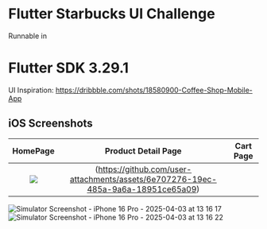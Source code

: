 
# Flutter Starbucks UI Challenge

Runnable in 
# Flutter SDK 3.29.1

UI Inspiration: https://dribbble.com/shots/18580900-Coffee-Shop-Mobile-App

## iOS Screenshots
  HomePage                 |   Product Detail Page        |  Cart Page
:-------------------------:|:----------------------------:|:-------------------------:
![](https://github.com/user-attachments/assets/22f3ab0b-6140-4bb8-9b3e-7ff31ec4d31b)|(https://github.com/user-attachments/assets/6e707276-19ec-485a-9a6a-18951ce65a09)



![Simulator Screenshot - iPhone 16 Pro - 2025-04-03 at 13 16 17](https://github.com/user-attachments/assets/22f3ab0b-6140-4bb8-9b3e-7ff31ec4d31b)
![Simulator Screenshot - iPhone 16 Pro - 2025-04-03 at 13 16 22](https://github.com/user-attachments/assets/6e707276-19ec-485a-9a6a-18951ce65a09)
